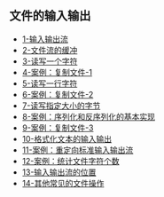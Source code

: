 ## 文件的输入输出

- [1-输入输出流](Codes/basic_dev_codes/study_for_c/imooc/chapter11/01.io_basics.c)
- [2-文件流的缓冲](Codes/basic_dev_codes/study_for_c/imooc/chapter11/02.set_buf.c)
- [3-读写一个字符](Codes/basic_dev_codes/study_for_c/imooc/chapter11/03.read_write_a_character.c)
- [4-案例：复制文件-1](Codes/basic_dev_codes/study_for_c/imooc/chapter11/04.copy_file_1.c)
- [5-读写一行字符](Codes/basic_dev_codes/study_for_c/imooc/chapter11/05.read_write_a_line.c)
- [6-案例：复制文件-2](Codes/basic_dev_codes/study_for_c/imooc/chapter11/06.copy_file_2.c)
- [7-读写指定大小的字节]()
- [8-案例：序列化和反序列化的基本实现]()
- [9-案例：复制文件-3]()
- [10-格式化文本的输入输出]()
- [11-案例：重定向标准输入输出流]()
- [12-案例：统计文件字符个数]()
- [13-输入输出流的位置]()
- [14-其他常见的文件操作]()